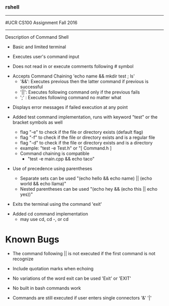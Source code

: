 ### rshell

--------------

#UCR CS100 Assignment
Fall 2016

---------------------

Description of Command Shell 

- Basic and limited terminal

- Executes user's command input 

+ Does not read in or execute comments following # symbol

- Accepts Command Chaining 'echo name && mkdir test ; ls'
  + '&&': Executes previous then the latter command if previous is successful
  + '||': Executes following command only if the previous fails
  + ';' : Executes following command no matter what

+ Displays error messages if failed execution at any point

+ Added test command implementation, runs with keyword "test" or the bracket symbols as well
  + flag "-e" to check if the file or directory exists (default flag)
  + flag "-f" to check if the file or directory exists and is a regular file
  + flag "-d" to check if the file or directory exists and is a directory
  + example: "test -e Test.h" or "[ Command.h ]
  + Command chaining is compatible
    - "test -e main.cpp && echo taco"

+ Use of precedence using parentheses
  - Separate sets can be used "(echo hello && echo name) || (echo world && echo llama)"
  - Nested parentheses can be used "(echo hey && (echo this || echo yes))"

- Exits the terminal using the command 'exit'

+ Added cd command implementation
  + may use cd, cd -, or cd <path>

# Known Bugs
- The command following || is not executed if the first command is not recognize 

- Include quotation marks when echoing

- No variations of the word exit can be used 'Exit' or 'EXIT'

- No built in bash commands work

- Commands are still executed if user enters single connectors '&' '|'

